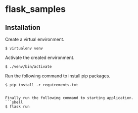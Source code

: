 # flask_samples

## Installation
Create a virtual environment.
```shell
$ virtualenv venv
```

Activate the created environment.
```shell
$ ./venv/bin/activate
```

Run the following command to install pip packages.
```shell
$ pip install -r requirements.txt
```


```

Finally run the following command to starting application.
```shell
$ flask run

```
